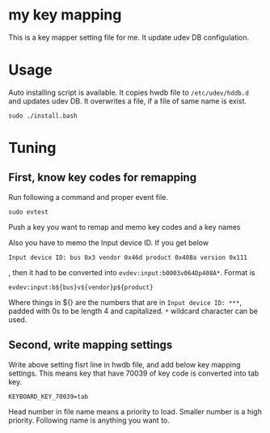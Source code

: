 # my key mapping
This is a key mapper setting file for me.
It update udev DB configulation.

# Usage
Auto installing script is available.
It copies hwdb file to ```/etc/udev/hddb.d``` and updates udev DB. It overwrites a file, if a file of same name is exist.
```
sudo ./install.bash
```

# Tuning
## First, know key codes for remapping
Run following a command and proper event file.
```
sudo evtest
```
Push a key you want to remap and memo key codes and a key names

Also you have to memo the Input device ID.
If you get below
```
Input device ID: bus 0x3 vendor 0x46d product 0x408a version 0x111
```
, then it had to be converted into ```evdev:input:b0003v064Dp408A*```.
Format is 
```
evdev:input:b${bus}v${vendor}p${product}
```
Where things in ${} are the numbers that are in ```Input device ID: ***```, padded with 0s to be length 4 and capitalized.
```*``` wildcard character can be used.

## Second, write mapping settings
Write above setting fisrt line in hwdb file, and add below key mapping settings.
This means key that have 70039 of key code is converted into tab key.
```
KEYBOARD_KEY_70039=tab
```
Head number in file name means a priority to load. Smaller number is a high priority.
Following name is anything you want to.
